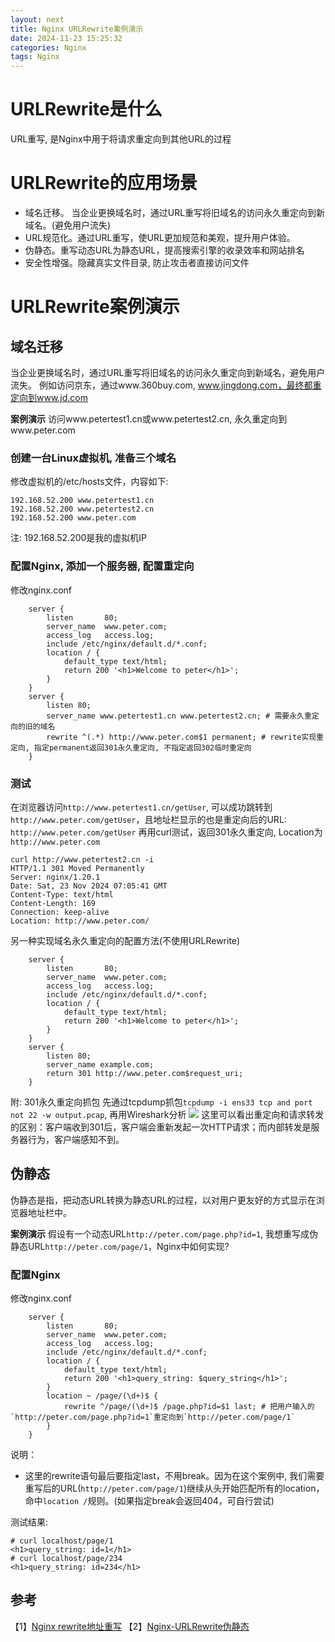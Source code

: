 ```yaml
---
layout: next
title: Nginx URLRewrite案例演示
date: 2024-11-23 15:25:32
categories: Nginx
tags: Nginx
---
```


# URLRewrite是什么
URL重写, 是Nginx中用于将请求重定向到其他URL的过程

# URLRewrite的应用场景
* 域名迁移。 当企业更换域名时，通过URL重写将旧域名的访问永久重定向到新域名。(避免用户流失)
* URL规范化。通过URL重写，使URL更加规范和美观，提升用户体验。
* 伪静态。重写动态URL为静态URL，提高搜索引擎的收录效率和网站排名
* 安全性增强。隐藏真实文件目录, 防止攻击者直接访问文件

# URLRewrite案例演示
<!-- more -->

## 域名迁移
当企业更换域名时，通过URL重写将旧域名的访问永久重定向到新域名，避免用户流失。
例如访问京东，通过www.360buy.com, www.jingdong.com，最终都重定向到www.jd.com

**案例演示**
访问www.petertest1.cn或www.petertest2.cn, 永久重定向到www.peter.com

### 创建一台Linux虚拟机, 准备三个域名
修改虚拟机的/etc/hosts文件，内容如下:
```
192.168.52.200 www.petertest1.cn
192.168.52.200 www.petertest2.cn
192.168.52.200 www.peter.com
```
注: 192.168.52.200是我的虚拟机IP

### 配置Nginx, 添加一个服务器, 配置重定向
修改nginx.conf
```
    server {
        listen       80;
        server_name  www.peter.com;
        access_log   access.log;
        include /etc/nginx/default.d/*.conf;
        location / {
            default_type text/html;
            return 200 '<h1>Welcome to peter</h1>';
        }
    }
    server {
        listen 80;
        server_name www.petertest1.cn www.petertest2.cn; # 需要永久重定向的旧的域名
        rewrite ^(.*) http://www.peter.com$1 permanent; # rewrite实现重定向, 指定permanent返回301永久重定向, 不指定返回302临时重定向
    }
```

### 测试
在浏览器访问`http://www.petertest1.cn/getUser`, 可以成功跳转到`http://www.peter.com/getUser`，且地址栏显示的也是重定向后的URL: `http://www.peter.com/getUser`
再用curl测试，返回301永久重定向, Location为`http://www.peter.com`
```
curl http://www.petertest2.cn -i
HTTP/1.1 301 Moved Permanently
Server: nginx/1.20.1
Date: Sat, 23 Nov 2024 07:05:41 GMT
Content-Type: text/html
Content-Length: 169
Connection: keep-alive
Location: http://www.peter.com/
```

另一种实现域名永久重定向的配置方法(不使用URLRewrite)
```
    server {
        listen       80;
        server_name  www.peter.com;
        access_log   access.log;
        include /etc/nginx/default.d/*.conf;
        location / {
            default_type text/html;
            return 200 '<h1>Welcome to peter</h1>';
        }
    }
    server {
        listen 80;
        server_name example.com;
        return 301 http://www.peter.com$request_uri;
    }
```

附: 301永久重定向抓包
先通过tcpdump抓包`tcpdump -i ens33 tcp and port not 22 -w output.pcap`, 再用Wireshark分析
![](301.png)
这里可以看出重定向和请求转发的区别：客户端收到301后，客户端会重新发起一次HTTP请求；而内部转发是服务器行为，客户端感知不到。

## 伪静态
伪静态是指，把动态URL转换为静态URL的过程，以对用户更友好的方式显示在浏览器地址栏中。

**案例演示**
假设有一个动态URL`http://peter.com/page.php?id=1`, 我想重写成伪静态URL`http://peter.com/page/1`，Nginx中如何实现?

### 配置Nginx
修改nginx.conf
```
    server {
        listen       80;
        server_name  www.peter.com;
        access_log   access.log;
        include /etc/nginx/default.d/*.conf;
        location / {
            default_type text/html;
            return 200 '<h1>query_string: $query_string</h1>';
        }
        location ~ /page/(\d+)$ {
            rewrite ^/page/(\d+)$ /page.php?id=$1 last; # 把用户输入的`http://peter.com/page.php?id=1`重定向到`http://peter.com/page/1`
        }
    }
```
说明：
* 这里的rewrite语句最后要指定last，不用break。因为在这个案例中, 我们需要重写后的URL(`http://peter.com/page/1`)继续从头开始匹配所有的location，命中`location /`规则。(如果指定break会返回404，可自行尝试)

测试结果:
```
# curl localhost/page/1
<h1>query_string: id=1</h1>
# curl localhost/page/234
<h1>query_string: id=234</h1>
```

## 参考
【1】[Nginx rewrite地址重写](https://blog.csdn.net/m0_62396418/article/details/135747521)
【2】[Nginx-URLRewrite伪静态](https://developer.aliyun.com/article/1499869)
